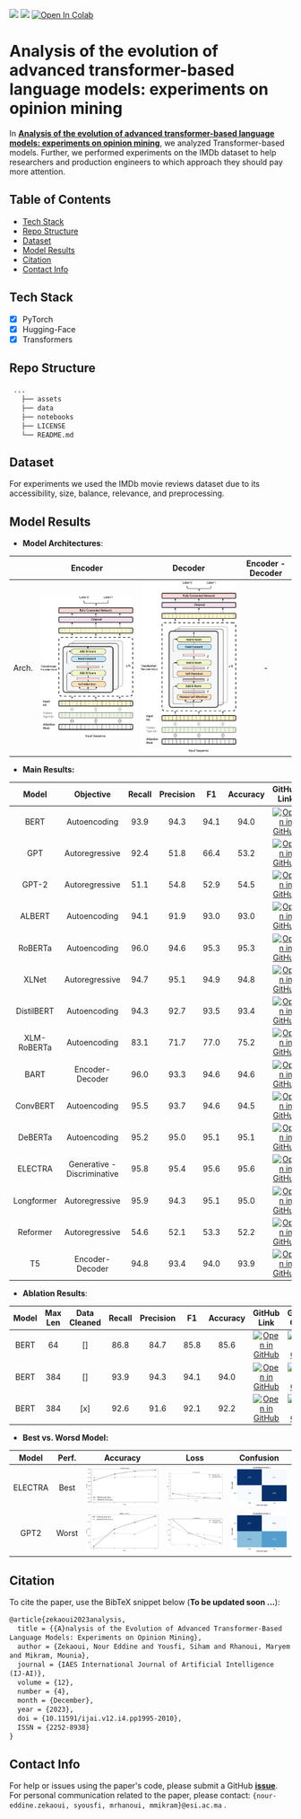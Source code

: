 ![](https://img.shields.io/badge/Python-3.10-brightgreen.svg)
![](https://img.shields.io/badge/PyTorch-1.14-orange.svg)
[![Open In Colab](https://colab.research.google.com/assets/colab-badge.svg)](https://colab.research.google.com/drive/1QC_W9IHGrvhs06hfWUX86-tp0LmSX4Lp?usp=sharing)

# Analysis of the evolution of advanced transformer-based language models: experiments on opinion mining

In **[Analysis of the evolution of advanced transformer-based language models: experiments on opinion mining](http://doi.org/10.11591/ijai.v12.i4.pp1995-2010)**, we analyzed Transformer-based models. Further, we performed experiments on the IMDb dataset to help researchers and production engineers to which approach they should pay more attention.

## Table of Contents
- [Tech Stack](#tech-stack)
- [Repo Structure](#repo-structure)
- [Dataset](#dataset)
- [Model Results](#model-results)
- [Citation](#citation)
- [Contact Info](#contact-info)

## Tech Stack
- [x] PyTorch
- [x] Hugging-Face
- [x] Transformers

## Repo Structure

```
 ...   
   ├── assets
   ├── data
   ├── notebooks
   ├── LICENSE
   └── README.md
```

##  Dataset
For experiments we used the IMDb movie reviews dataset due to its accessibility, size, balance, relevance, and preprocessing.

## Model Results

* **Model Architectures**:

|              | Encoder                                | Decoder                                | Encoder - Decoder |
|:------------:|:--------------------------------------:|:--------------------------------------:|:-----------------:|
| Arch.        | ![encoders.png](./assets/encoders.png) | ![decoders.png](./assets/decoders.png) | -                 |


* **Main Results:**

| Model       | Objective                  | Recall | Precision | F1   | Accuracy | GitHub Link                                                                                                                        | Google Colab                                                                                                                                                        |
|:-----------:|:--------------------------:|:------:|:---------:|:----:|:--------:|:----------------------------------------------------------------------------------------------------------------------------------:|:-------------------------------------------------------------------------------------------------------------------------------------------------------------------:|                                                                                      
| BERT        | Autoencoding               | 93.9   | 94.3      | 94.1 | 94.0     | [![Open in GitHub](https://img.shields.io/badge/GitHub-Open%20In%20GitHub-blue?logo=github)](./notebooks/Movie_Reviews_BERT_v1.ipynb)    | [![Open In Colab](https://colab.research.google.com/assets/colab-badge.svg)](https://colab.research.google.com/drive/1qutjpCEzselMEZwtEocRItf01uFbCqqI?usp=sharing) |
| GPT         | Autoregressive             | 92.4   | 51.8      | 66.4 | 53.2     | [![Open in GitHub](https://img.shields.io/badge/GitHub-Open%20In%20GitHub-blue?logo=github)](./notebooks/Movie_Reviews_GPT.ipynb)        | [![Open In Colab](https://colab.research.google.com/assets/colab-badge.svg)](https://colab.research.google.com/drive/1R3FcTDyMVxhuXVXU74LIuHv9VYXIET6Z?usp=sharing) |
| GPT-2       | Autoregressive             | 51.1   | 54.8      | 52.9 | 54.5     | [![Open in GitHub](https://img.shields.io/badge/GitHub-Open%20In%20GitHub-blue?logo=github)](./notebooks/Movie_Reviews_GPT2.ipynb)       | [![Open In Colab](https://colab.research.google.com/assets/colab-badge.svg)](https://colab.research.google.com/drive/1HgsdNvjIA0ul02XyKXZNpzGslO4W4aj5?usp=sharing) |
| ALBERT      | Autoencoding               | 94.1   | 91.9      | 93.0 | 93.0     | [![Open in GitHub](https://img.shields.io/badge/GitHub-Open%20In%20GitHub-blue?logo=github)](./notebooks/Movie_Reviews_ALBERT.ipynb)     | [![Open In Colab](https://colab.research.google.com/assets/colab-badge.svg)](https://colab.research.google.com/drive/1ZPX7ghkndl_lC9jiOxavGBqKQyt2N4FI?usp=sharing) |
| RoBERTa     | Autoencoding               | 96.0   | 94.6      | 95.3 | 95.3     | [![Open in GitHub](https://img.shields.io/badge/GitHub-Open%20In%20GitHub-blue?logo=github)](./notebooks/Movie_Reviews_RoBERTa.ipynb)    | [![Open In Colab](https://colab.research.google.com/assets/colab-badge.svg)](https://colab.research.google.com/drive/1qKFMWTT6Qqrwa377hB503nXIOx7DxeMD?usp=sharing) |
| XLNet       | Autoregressive             | 94.7   | 95.1      | 94.9 | 94.8     | [![Open in GitHub](https://img.shields.io/badge/GitHub-Open%20In%20GitHub-blue?logo=github)](./notebooks/Movie_Reviews_XLNet.ipynb)      | [![Open In Colab](https://colab.research.google.com/assets/colab-badge.svg)](https://colab.research.google.com/drive/1ZwwKB7Kym6Z1KYy7_YI8jiZrAjPxFMVG?usp=sharing) |
| DistilBERT  | Autoencoding               | 94.3   | 92.7      | 93.5 | 93.4     | [![Open in GitHub](https://img.shields.io/badge/GitHub-Open%20In%20GitHub-blue?logo=github)](./notebooks/Movie_Reviews_DistilBERT.ipynb) | [![Open In Colab](https://colab.research.google.com/assets/colab-badge.svg)](https://colab.research.google.com/drive/1n84zEJcnVZAEhcolYnNzIJS7U5Z4RFbU?usp=sharing) |
| XLM-RoBERTa | Autoencoding               | 83.1   | 71.7      | 77.0 | 75.2     | [![Open in GitHub](https://img.shields.io/badge/GitHub-Open%20In%20GitHub-blue?logo=github)](./notebooks/Movie_Reviews_BERT.ipynb)       | [![Open In Colab](https://colab.research.google.com/assets/colab-badge.svg)](./all/Movie_Reviews_BERT.ipynb)                                                        |
| BART        | Encoder-Decoder            | 96.0   | 93.3      | 94.6 | 94.6     | [![Open in GitHub](https://img.shields.io/badge/GitHub-Open%20In%20GitHub-blue?logo=github)](./notebooks/Movie_Reviews_BART.ipynb)       | [![Open In Colab](https://colab.research.google.com/assets/colab-badge.svg)](https://colab.research.google.com/drive/1wsNwUFu4WxOK9uwRv8P5kw__-MxTxReh?usp=sharing) |
| ConvBERT    | Autoencoding               | 95.5   | 93.7      | 94.6 | 94.5     | [![Open in GitHub](https://img.shields.io/badge/GitHub-Open%20In%20GitHub-blue?logo=github)](./notebooks/Movie_Reviews_ConvBERT.ipynb)   | [![Open In Colab](https://colab.research.google.com/assets/colab-badge.svg)](https://colab.research.google.com/drive/11TH0XbLEkF71KlAWcsqNGWllTBPqT8RP?usp=sharing) |
| DeBERTa     | Autoencoding               | 95.2   | 95.0      | 95.1 | 95.1     | [![Open in GitHub](https://img.shields.io/badge/GitHub-Open%20In%20GitHub-blue?logo=github)](./notebooks/Movie_Reviews_DeBERTa.ipynb)    | [![Open In Colab](https://colab.research.google.com/assets/colab-badge.svg)](https://colab.research.google.com/drive/1YrB7ObTrLhRatSXclpwXjG69cN1L6OrM?usp=sharing) |
| ELECTRA     | Generative -Discriminative | 95.8   | 95.4      | 95.6 | 95.6     | [![Open in GitHub](https://img.shields.io/badge/GitHub-Open%20In%20GitHub-blue?logo=github)](./notebooks/Movie_Reviews_ELECTRA.ipynb)    | [![Open In Colab](https://colab.research.google.com/assets/colab-badge.svg)](https://colab.research.google.com/drive/1QC_W9IHGrvhs06hfWUX86-tp0LmSX4Lp?usp=sharing) |
| Longformer  | Autoregressive             | 95.9   | 94.3      | 95.1 | 95.0     | [![Open in GitHub](https://img.shields.io/badge/GitHub-Open%20In%20GitHub-blue?logo=github)](./notebooks/Movie_Reviews_Longformer.ipynb) | [![Open In Colab](https://colab.research.google.com/assets/colab-badge.svg)](https://colab.research.google.com/drive/1nY01nkwZr3woLQHi3_5faE2x97HrEB_p?usp=sharing) |
| Reformer    | Autoregressive             | 54.6   | 52.1      | 53.3 | 52.2     | [![Open in GitHub](https://img.shields.io/badge/GitHub-Open%20In%20GitHub-blue?logo=github)](./notebooks/Movie_Reviews_Reformer.ipynb)   | [![Open In Colab](https://colab.research.google.com/assets/colab-badge.svg)](https://colab.research.google.com/drive/1XexBkibhJ4I4KNYHUwNj8l8sXtFeJwQ_?usp=sharing) |
| T5          | Encoder-Decoder            | 94.8   | 93.4      | 94.0 | 93.9     | [![Open in GitHub](https://img.shields.io/badge/GitHub-Open%20In%20GitHub-blue?logo=github)](./notebooks/Movie_Reviews_T5.ipynb)         | [![Open In Colab](https://colab.research.google.com/assets/colab-badge.svg)](https://colab.research.google.com/drive/1MOWku1qdFacJItcGYkVvOpngMq417FIk?usp=sharing) |

* **Ablation Results**:


| Model | Max Len | Data Cleaned | Recall | Precision | F1   | Accuracy | GitHub Link                                                                                                                     | Google Colab                                                                                                                                                        |
|:-----:|:-------:|:------------:|:------:|:---------:|:----:|:--------:|:-------------------------------------------------------------------------------------------------------------------------------:|:-------------------------------------------------------------------------------------------------------------------------------------------------------------------:|
| BERT  | 64      | []           | 86.8   | 84.7      | 85.8 | 85.6     | [![Open in GitHub](https://img.shields.io/badge/GitHub-Open%20In%20GitHub-blue?logo=github)](./notebooks/Movie_Reviews_BERT_v1.ipynb) | [![Open In Colab](https://colab.research.google.com/assets/colab-badge.svg)](https://colab.research.google.com/drive/1qutjpCEzselMEZwtEocRItf01uFbCqqI?usp=sharing) |
| BERT  | 384     | []           | 93.9   | 94.3      | 94.1 | 94.0     | [![Open in GitHub](https://img.shields.io/badge/GitHub-Open%20In%20GitHub-blue?logo=github)](./notebooks/Movie_Reviews_BERT_v1.ipynb) | [![Open In Colab](https://colab.research.google.com/assets/colab-badge.svg)](https://colab.research.google.com/drive/1qutjpCEzselMEZwtEocRItf01uFbCqqI?usp=sharing) |
| BERT  | 384     | [x]          | 92.6   | 91.6      | 92.1 | 92.2     | [![Open in GitHub](https://img.shields.io/badge/GitHub-Open%20In%20GitHub-blue?logo=github)](./notebooks/Movie_Reviews_BERT_v1.ipynb) | [![Open In Colab](https://colab.research.google.com/assets/colab-badge.svg)](https://colab.research.google.com/drive/1qutjpCEzselMEZwtEocRItf01uFbCqqI?usp=sharing) |


* **Best vs. Worsd Model:**

| Model   | Perf.       | Accuracy                               | Loss                                   | Confusion                              |
|:-------:|:-----------:|:--------------------------------------:|:--------------------------------------:|:--------------------------------------:|
| ELECTRA | Best        | ![electraa.png](./assets/electraa.png) | ![electral.png](./assets/electral.png) | ![electrac.png](./assets/electrac.png) | 
| GPT2    | Worst       | ![gpta.png](./assets/gpta.png)         | ![gptl.png](./assets/gptl.png)         | ![gptc.png](./assets/gptc.png)         |



## Citation

To cite the paper, use the BibTeX snippet below (**To be updated soon ...**):

```
@article{zekaoui2023analysis,
  title = {{A}nalysis of the Evolution of Advanced Transformer-Based Language Models: Experiments on Opinion Mining},
  author = {Zekaoui, Nour Eddine and Yousfi, Siham and Rhanoui, Maryem and Mikram, Mounia},
  journal = {IAES International Journal of Artificial Intelligence (IJ-AI)},
  volume = {12},
  number = {4},
  month = {December},
  year = {2023},
  doi = {10.11591/ijai.v12.i4.pp1995-2010},
  ISSN = {2252-8938}
}

```

## Contact Info
For help or issues using the paper's code, please submit a GitHub **[issue](https://github.com/zekaouinoureddine/Advanced-transformer-based-models-on-opinion-mining/issues)**. For personal communication related to the paper, please contact: `{nour-eddine.zekaoui, syousfi, mrhanoui, mmikram}@esi.ac.ma` .

